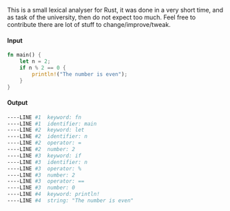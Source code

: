 This is a small lexical analyser for Rust, it was done in a very short time, and as task of the university, then do not expect too much. Feel free to contribute there are lot of stuff to change/improve/tweak.

#### Input

```rust
fn main() {
    let n = 2;
    if n % 2 == 0 {
        println!("The number is even");
    }
}
```

#### Output
```sh
----LINE #1  keyword: fn
----LINE #1  identifier: main
----LINE #2  keyword: let
----LINE #2  identifier: n
----LINE #2  operator: =
----LINE #2  number: 2
----LINE #3  keyword: if
----LINE #3  identifier: n
----LINE #3  operator: %
----LINE #3  number: 2
----LINE #3  operator: ==
----LINE #3  number: 0
----LINE #4  keyword: println!
----LINE #4  string: "The number is even"
```

